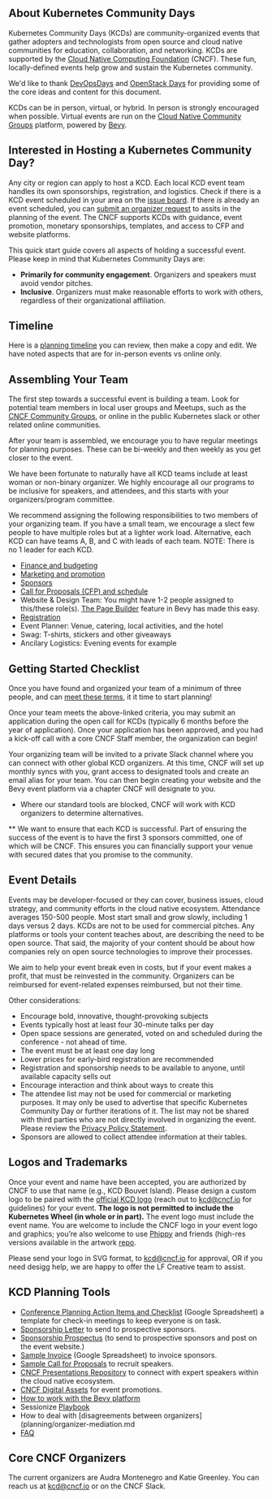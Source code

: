 ## About Kubernetes Community Days

Kubernetes Community Days (KCDs) are community-organized events that gather adopters and technologists from open source and cloud native communities for education, collaboration, and networking. KCDs are supported by the [Cloud Native Computing Foundation](https://cncf.io) (CNCF). These fun, locally-defined events help grow and sustain the Kubernetes community.

We'd like to thank [DevOpsDays](https://devopsdays.org) and [OpenStack Days](https://www.openstack.org/community/events/openstackdays) for providing some of the core ideas and content for this document.

KCDs can be in person, virtual, or hybrid. In person is strongly encouraged when possible. Virtual events are run on the [Cloud Native Community Groups](https://community.cncf.io/) platform, powered by [Bevy](https://www.bevy.com/). 

## Interested in Hosting a Kubernetes Community Day?

Any city or region can apply to host a KCD. Each local KCD event team handles its own sponsorships, registration, and logistics. Check if there is a KCD event scheduled in your area on the [issue board](https://github.com/cncf/kubernetes-community-days/projects/2). If there *is* already an event scheduled, you can [submit an organizer request](https://github.com/cncf/kubernetes-community-days/issues/new?template=organizer-request.yaml) to assits in the planning of the event. The CNCF supports KCDs with guidance, event promotion, monetary sponsorships, templates, and access to CFP and website platforms.

This quick start guide covers all aspects of holding a successful event. Please keep in mind that Kubernetes Community Days are:

* **Primarily for community engagement**. Organizers and speakers must avoid vendor pitches.
* **Inclusive**. Organizers must make reasonable efforts to work with others, regardless of their organizational affiliation.

## Timeline

Here is a [planning timeline](https://docs.google.com/spreadsheets/d/1bvCiyyDut1seSnBE6pzVevcJkXLeWbxbncvhFsyY8PI/edit#gid=0) you can review, then make a copy and edit. We have noted aspects that are for in-person events vs online only.

## Assembling Your Team

The first step towards a successful event is building a team. Look for potential team members in local user groups and Meetups, such as the [CNCF Community Groups](https://community.cncf.io/), or online in the public Kubernetes slack or other related online communities.

After your team is assembled, we encourage you to have regular meetings for planning purposes. These can be bi-weekly and then weekly as you get closer to the event.

We have been fortunate to naturally have all KCD teams include at least woman or non-binary organizer. We highly encourage all our programs to be inclusive for speakers, and attendees, and this starts with your organizers/program committee.

We recommend assigning the following responsibilities to two members of your organizing team. If you have a small team, we encourage a slect few people to have multiple roles but at a lighter work load. Alternative, each KCD can have teams A, B, and C with leads of each team. NOTE: There is no 1 leader for each KCD.

* [Finance and budgeting](/planning/budget-finances.md)
* [Marketing and promotion](/planning/marketing-promotion.md) 
* [Sponsors](/sponsor-resources/sponsorships-faq.md)
* [Call for Proposals (CFP) and schedule](/speaker-resources/cfp.md)
* Website & Design Team: You might have 1-2 people assigned to this/these role(s). [The Page Builder](https://help.bevy.com/hc/en-us/articles/10953413605015-Page-Builder-for-Event-Pages) feature in Bevy has made this easy.
* [Registration](/planning/registration.md)
* Event Planner: Venue, catering, local activities, and the hotel
* Swag: T-shirts, stickers and other giveaways
* Ancilary Logistics: Evening events for example

## Getting Started Checklist

Once you have found and organized your team of a minimum of three people, and can [meet these terms](https://github.com/cncf/kubernetes-community-days/blob/main/README.md#terms), it it time to start planning!

Once your team meets the above-linked criteria, you may submit an application during the open call for KCDs (typically 6 months before the year of application). Once your application has been approved, and you had a kick-off call with a core CNCF Staff member, the organization can begin! 

Your organizing team will be invited to a private Slack channel where you can connect with other global KCD organizers. At this time, CNCF will set up monthly syncs with you, grant access to designated tools and create an email alias for your team. You can then begin creating your website and the Bevy event platform via a chapter CNCF will designate to you. 

* Where our standard tools are blocked, CNCF will work with KCD organizers to determine alternatives. 

** We want to ensure that each KCD is successful. Part of ensuring the success of the event is to have the first 3 sponsors committed, one of which will be CNCF. This ensures you can financially support your venue with secured dates that you promise to the community.

## Event Details 

Events may be developer-focused or they can cover, business issues, cloud strategy, and community efforts in the cloud native ecosystem. Attendance averages 150-500 people. Most start small and grow slowly, including 1 days versus 2 days. KCDs are not to be used for commercial pitches. Any platforms or tools your content teaches about, are describing the need to be open source. That said, the majority of your content should be about how companies rely on open source technologies to improve their processes.

We aim to help your event break even in costs, but if your event makes a profit, that must be reinvested in the community. Organizers can be reimbursed for event-related expenses reimbursed, but not their time.

Other considerations:

* Encourage bold, innovative, thought-provoking subjects
* Events typically host at least four 30-minute talks per day
* Open space sessions are generated, voted on and scheduled during the conference - not ahead of time.
* The event must be at least one day long
* Lower prices for early-bird registration are recommended
* Registration and sponsorship needs to be available to anyone, until available capacity sells out
* Encourage interaction and think about ways to create this
* The attendee list may not be used for commercial or marketing purposes. It may only be used to advertise that specific Kubernetes Community Day or further iterations of it. The list may not be shared with third parties who are not directly involved in organizing the event. Please review the [Privacy Policy Statement](https://www.linuxfoundation.org/privacy/).
* Sponsors are allowed to collect attendee information at their tables. 

## Logos and Trademarks

Once your event and name have been accepted, you are authorized by CNCF to use that name (e.g., KCD Bouvet Island). Please design a custom logo to be paired with the [official KCD logo](https://github.com/cncf/artwork/blob/main/examples/other.md#kubernetes-community-days) (reach out to kcd@cncf.io for guidelines) for your event. **The logo is not permitted to include the Kubernetes Wheel (in whole or in part).** The event logo must include the event name. You are welcome to include the CNCF logo in your event logo and graphics; you’re also welcome to use [Phippy](https://phippy.io/) and friends (high-res versions available in the artwork [repo](https://github.com/cncf/artwork/blob/master/examples/other.md#phippy--friends-group-logos).

Please send your logo in SVG format, to kcd@cncf.io for approval, OR if you need desigg help, we are happy to offer the LF Creative team to assist.

## KCD Planning Tools

* [Conference Planning Action Items and Checklist](https://docs.google.com/spreadsheets/d/1bvCiyyDut1seSnBE6pzVevcJkXLeWbxbncvhFsyY8PI/edit) (Google Spreadsheet) a template for check-in meetings to keep everyone is on task. 
* [Sponsorship Letter](/sponsor-resources/letter-prospecting-sponsors.md) to send to prospective sponsors.
* [Sponsorship Prospectus](/sponsor-resources/) (to send to prospective sponsors and post on the event website.)
* [Sample Invoice](https://docs.google.com/document/d/1Rbc8hvBgbO55asEQzzAHkpvSU2ogl52NmWq1-NhBYdY/edit) (Google Spreadsheet) to invoice sponsors.
* [Sample Call for Proposals](/speaker-resources/cfp.md) to recruit speakers.
* [CNCF Presentations Repository](https://presentations.cncf.io/) to connect with expert speakers within the cloud native ecosystem.
* [CNCF Digital Assets](https://github.com/cncf/artwork) for  event promotions.
* [How to work with the Bevy platform](https://github.com/cncf/kubernetes-community-days/blob/main/planning/platform-help.md)
* Sessionize [Playbook](https://sessionize.com/playbook/)
* How to deal with [disagreements between organizers](planning/organizer-mediation.md
* [FAQ](/planning/faq.md)

## Core CNCF Organizers

The current organizers are Audra Montenegro and Katie Greenley. You can reach us at kcd@cncf.io or on the CNCF Slack.

